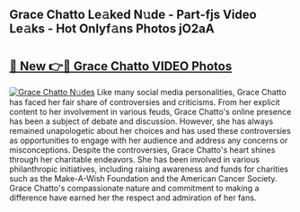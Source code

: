 ## Grace Chatto Le𝚊ked N𝚞de - Part-fjs Video Le𝚊ks - Hot Onlyf𝚊ns Photos jO2aA

# <h2><a href="http://ab3658.deff.icu/?id=Grace+Chatto">🔗 New 👉🔴 Grace Chatto VIDEO Photos</a></h2>

[![Grace Chatto N𝚞des](https://i.imgur.com/rIISA9y.gif)](http://ab3658.deff.icu/?id=Grace+Chatto)
Like many social media personalities, Grace Chatto has faced her fair share of controversies and criticisms. From her explicit content to her involvement in various feuds, Grace Chatto's online presence has been a subject of debate and discussion. However, she has always remained unapologetic about her choices and has used these controversies as opportunities to engage with her audience and address any concerns or misconceptions. Despite the controversies, Grace Chatto's heart shines through her charitable endeavors. She has been involved in various philanthropic initiatives, including raising awareness and funds for charities such as the Make-A-Wish Foundation and the American Cancer Society. Grace Chatto's compassionate nature and commitment to making a difference have earned her the respect and admiration of her fans.
